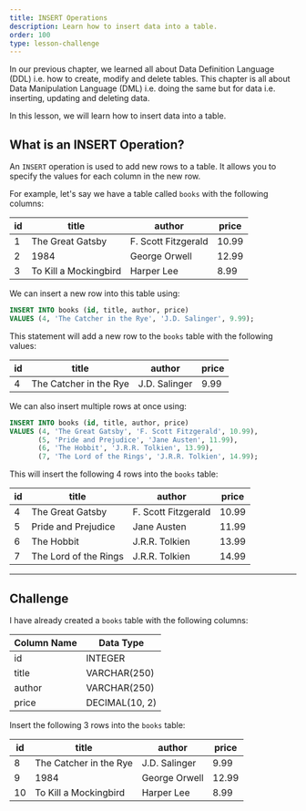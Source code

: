 ```yaml
---
title: INSERT Operations
description: Learn how to insert data into a table.
order: 100
type: lesson-challenge
---
```


In our previous chapter, we learned all about Data Definition Language (DDL) i.e. how to create, modify and delete tables. This chapter is all about Data Manipulation Language (DML) i.e. doing the same but for data i.e. inserting, updating and deleting data.

In this lesson, we will learn how to insert data into a table.

## What is an INSERT Operation?

An `INSERT` operation is used to add new rows to a table. It allows you to specify the values for each column in the new row.

For example, let's say we have a table called `books` with the following columns:

| id  | title                 | author              | price |
| --- | --------------------- | ------------------- | ----- |
| 1   | The Great Gatsby      | F. Scott Fitzgerald | 10.99 |
| 2   | 1984                  | George Orwell       | 12.99 |
| 3   | To Kill a Mockingbird | Harper Lee          | 8.99  |

We can insert a new row into this table using:

```sql
INSERT INTO books (id, title, author, price)
VALUES (4, 'The Catcher in the Rye', 'J.D. Salinger', 9.99);
```

This statement will add a new row to the `books` table with the following values:

| id  | title                  | author        | price |
| --- | ---------------------- | ------------- | ----- |
| 4   | The Catcher in the Rye | J.D. Salinger | 9.99  |

We can also insert multiple rows at once using:

```sql
INSERT INTO books (id, title, author, price)
VALUES (4, 'The Great Gatsby', 'F. Scott Fitzgerald', 10.99),
       (5, 'Pride and Prejudice', 'Jane Austen', 11.99),
       (6, 'The Hobbit', 'J.R.R. Tolkien', 13.99),
       (7, 'The Lord of the Rings', 'J.R.R. Tolkien', 14.99);
```

This will insert the following 4 rows into the `books` table:

| id  | title                 | author              | price |
| --- | --------------------- | ------------------- | ----- |
| 4   | The Great Gatsby      | F. Scott Fitzgerald | 10.99 |
| 5   | Pride and Prejudice   | Jane Austen         | 11.99 |
| 6   | The Hobbit            | J.R.R. Tolkien      | 13.99 |
| 7   | The Lord of the Rings | J.R.R. Tolkien      | 14.99 |

---

## Challenge

I have already created a `books` table with the following columns:

| Column Name | Data Type      |
| ----------- | -------------- |
| id          | INTEGER        |
| title       | VARCHAR(250)   |
| author      | VARCHAR(250)   |
| price       | DECIMAL(10, 2) |

Insert the following 3 rows into the `books` table:

| id  | title                  | author        | price |
| --- | ---------------------- | ------------- | ----- |
| 8   | The Catcher in the Rye | J.D. Salinger | 9.99  |
| 9   | 1984                   | George Orwell | 12.99 |
| 10  | To Kill a Mockingbird  | Harper Lee    | 8.99  |
